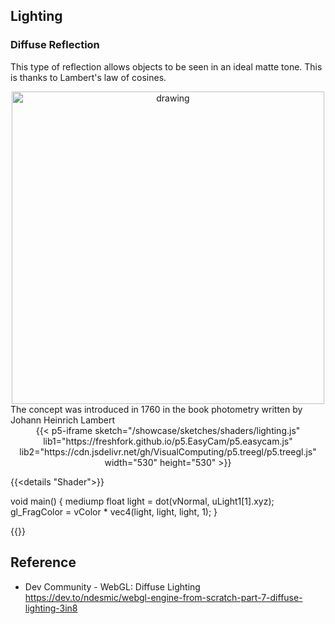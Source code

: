 ## Lighting

### Diffuse Reflection
This type of reflection allows objects to be seen in an ideal matte tone. This is thanks to Lambert's law of cosines.
<center><img src="https://upload.wikimedia.org/wikipedia/commons/b/bd/Lambert2.gif" alt="drawing" width="500"/></center>
The concept was introduced in 1760 in the book photometry written by Johann Heinrich Lambert
<center>
{{< p5-iframe sketch="/showcase/sketches/shaders/lighting.js" lib1="https://freshfork.github.io/p5.EasyCam/p5.easycam.js" lib2="https://cdn.jsdelivr.net/gh/VisualComputing/p5.treegl/p5.treegl.js" width="530" height="530" >}}
</center>

{{<details "Shader">}}

void main() {
    mediump float light = dot(vNormal, uLight1[1].xyz);
    gl_FragColor = vColor * vec4(light, light, light, 1);
}

{{</details >}}

## Reference
* Dev Community - WebGL: Diffuse Lighting https://dev.to/ndesmic/webgl-engine-from-scratch-part-7-diffuse-lighting-3in8